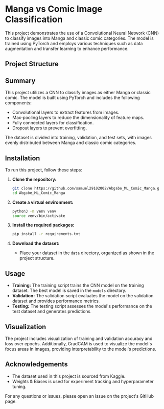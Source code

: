 
# Manga vs Comic Image Classification

This project demonstrates the use of a Convolutional Neural Network (CNN) to classify images into Manga and classic comic categories. The model is trained using PyTorch and employs various techniques such as data augmentation and transfer learning to enhance performance.

## Project Structure



## Summary

This project utilizes a CNN to classify images as either Manga or classic comic. The model is built using PyTorch and includes the following components:
- Convolutional layers to extract features from images.
- Max-pooling layers to reduce the dimensionality of feature maps.
- Fully connected layers for classification.
- Dropout layers to prevent overfitting.

The dataset is divided into training, validation, and test sets, with images evenly distributed between Manga and classic comic categories.

## Installation

To run this project, follow these steps:

1. **Clone the repository:**
    ```bash
    git clone https://github.com/samuel29102002/Abgabe_ML_Comic_Manga.git
    cd Abgabe_ML_Comic_Manga
    ```

2. **Create a virtual environment:**
    ```bash
    python3 -m venv venv
    source venv/bin/activate
    ```

3. **Install the required packages:**
    ```bash
    pip install -r requirements.txt
    ```

4. **Download the dataset:**
    - Place your dataset in the `data` directory, organized as shown in the project structure.


## Usage

- **Training:** The training script trains the CNN model on the training dataset. The best model is saved in the `models` directory.
- **Validation:** The validation script evaluates the model on the validation dataset and provides performance metrics.
- **Testing:** The testing script assesses the model's performance on the test dataset and generates predictions.

## Visualization

The project includes visualization of training and validation accuracy and loss over epochs. Additionally, GradCAM is used to visualize the model's focus areas in images, providing interpretability to the model's predictions.

## Acknowledgements

- The dataset used in this project is sourced from Kaggle.
- Weights & Biases is used for experiment tracking and hyperparameter tuning.

For any questions or issues, please open an issue on the project's GitHub page.

